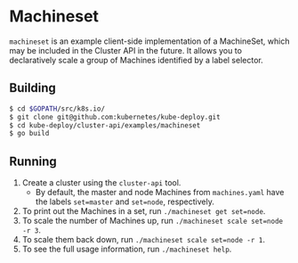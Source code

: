 # Machineset
`machineset` is an example client-side implementation of a MachineSet, which may
be included in the Cluster API in the future. It allows you to declaratively
scale a group of Machines identified by a label selector.

## Building

```bash
$ cd $GOPATH/src/k8s.io/
$ git clone git@github.com:kubernetes/kube-deploy.git
$ cd kube-deploy/cluster-api/examples/machineset
$ go build
```

## Running
1) Create a cluster using the `cluster-api` tool.
   - By default, the master and node Machines from `machines.yaml` have the
     labels `set=master` and `set=node`, respectively.
2) To print out the Machines in a set, run `./machineset get set=node`.
3) To scale the number of Machines up, run `./machineset scale set=node -r 3`.
4) To scale them back down, run `./machineset scale set=node -r 1`.
5) To see the full usage information, run `./machineset help`.
